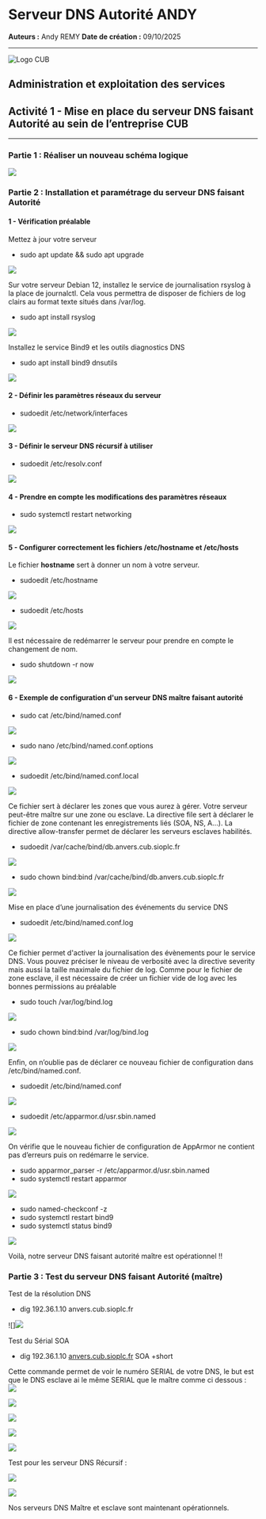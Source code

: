 # Serveur DNS Autorité ANDY

**Auteurs :** Andy REMY
**Date de création :** 09/10/2025

---

![Logo CUB](../../media/CUB.png)

## Administration et exploitation des services

## Activité 1 - Mise en place du serveur DNS faisant Autorité au sein de l’entreprise CUB

---

### Partie 1 : Réaliser un nouveau schéma logique

![](../../media/a1.png)

### Partie 2 : Installation et paramétrage du serveur DNS faisant Autorité

#### 1 - Vérification préalable

Mettez à jour votre serveur

- sudo apt update && sudo apt upgrade

![](../../media/a2.png)

Sur votre serveur Debian 12, installez le service de journalisation rsyslog à la place de journalctl. Cela vous permettra de disposer de fichiers de log clairs au format texte situés dans /var/log.

- sudo apt install rsyslog

![](../../media/a3.png)

Installez le service Bind9 et les outils diagnostics DNS

- sudo apt install bind9 dnsutils

![](../../media/a4.png)

#### 2 - Définir les paramètres réseaux du serveur

- sudoedit /etc/network/interfaces

![](../../media/a5.png)

#### 3 - Définir le serveur DNS récursif à utiliser

- sudoedit /etc/resolv.conf

![](../../media/a6.png)

#### 4 - Prendre en compte les modifications des paramètres réseaux

- sudo systemctl restart networking

![](../../media/a7.png)

#### 5 - Configurer correctement les fichiers /etc/hostname et /etc/hosts

Le fichier **hostname** sert à donner un nom à votre serveur.

- sudoedit /etc/hostname

![](../../media/a8.png)

- sudoedit /etc/hosts

![](../../media/a9.png)

Il est nécessaire de redémarrer le serveur pour prendre en compte le changement de nom.

- sudo shutdown \-r now

![](../../media/a10.png)

#### 6 - Exemple de configuration d'un serveur DNS maître faisant autorité

- sudo cat /etc/bind/named.conf

![](../../media/a11.png)

- sudo nano /etc/bind/named.conf.options

![](../../media/a12.png)

- sudoedit /etc/bind/named.conf.local

![](../../media/a13.png)

Ce fichier sert à déclarer les zones que vous aurez à gérer. Votre serveur peut-être maître sur une zone ou esclave. La directive file sert à déclarer le fichier de zone contenant les enregistrements liés (SOA, NS, A…). La directive allow-transfer permet de déclarer les serveurs esclaves habilités.

- sudoedit /var/cache/bind/db.anvers.cub.sioplc.fr

![](../../media/a14.png)

- sudo chown bind:bind /var/cache/bind/db.anvers.cub.sioplc.fr

![](../../media/a15.png)

Mise en place d’une journalisation des événements du service DNS

- sudoedit /etc/bind/named.conf.log

![](../../media/a16.png)

Ce fichier permet d'activer la journalisation des évènements pour le service DNS. Vous pouvez préciser le niveau de verbosité avec la directive severity mais aussi la taille maximale du fichier de log. Comme pour le fichier de zone esclave, il est nécessaire de créer un fichier vide de log avec les bonnes permissions au préalable

- sudo touch /var/log/bind.log

![](../../media/a17.png)

- sudo chown bind:bind /var/log/bind.log

![](../../media/a18.png)

Enfin, on n’oublie pas de déclarer ce nouveau fichier de configuration dans /etc/bind/named.conf.

- sudoedit /etc/bind/named.conf

![](../../media/a19.png)

- sudoedit /etc/apparmor.d/usr.sbin.named

![](../../media/a20.png)

On vérifie que le nouveau fichier de configuration de AppArmor ne contient pas d’erreurs puis on redémarre le service.

- sudo apparmor\_parser \-r /etc/apparmor.d/usr.sbin.named  
- sudo systemctl restart apparmor

![](../../media/a21.png)

- sudo named-checkconf \-z  
- sudo systemctl restart bind9  
- sudo systemctl status bind9

![](../../media/a22.png)

Voilà, notre serveur DNS faisant autorité maître est opérationnel \!\!

### Partie 3 : Test du serveur DNS faisant Autorité (maître)

Test de la résolution DNS

- dig 192.36.1.10 anvers.cub.sioplc.fr

![]![](../../media/a23.png)

Test du Sérial SOA

- dig 192.36.1.10 [anvers.cub.sioplc.fr](http://anvers.cub.sioplc.fr) SOA \+short

Cette commande permet de voir le numéro SERIAL de votre DNS, le but est que le DNS esclave ai le même SERIAL que le maître comme ci dessous :  
![](../../media/a24.png)

![](../../media/a25.png)

![](../../media/a26.png)

![](../../media/a27.png)

![](../../media/a28.png)

Test pour les serveur DNS Récursif :

![](../../media/a29.png)

![](../../media/a30.png)

Nos serveurs DNS Maître et esclave sont maintenant opérationnels.